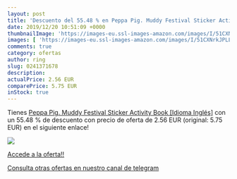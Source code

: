 ```yaml
---
layout: post
title: 'Descuento del 55.48 % en Peppa Pig. Muddy Festival Sticker Activi'
date: 2019/12/20 10:51:09 +0000
thumbnailImage: 'https://images-eu.ssl-images-amazon.com/images/I/51CXNrkJPLL._SL200_.jpg'
images: [ 'https://images-eu.ssl-images-amazon.com/images/I/51CXNrkJPLL._SL200_.jpg' ]
comments: true
category: ofertas
author: ring
slug: 0241371678
description:
actualPrice: 2.56 EUR
comparePrice: 5.75 EUR
inStock: true
---
```


Tienes [Peppa Pig. Muddy Festival Sticker Activity Book [Idioma Inglés]](https://www.amazon.com/dp/0241371678/?tag=redken08-20) con un 55.48 % de descuento con precio de oferta de 2.56 EUR (original: 5.75 EUR) en el siguiente enlace!

[![](https://images-eu.ssl-images-amazon.com/images/I/51CXNrkJPLL._SL200_.jpg)](https://www.amazon.com/dp/0241371678/?tag=redken08-20)

[Accede a la oferta!!](https://www.amazon.com/dp/0241371678/?tag=redken08-20)

[Consulta otras ofertas en nuestro canal de telegram](https://t.me/s/ofertas25)
